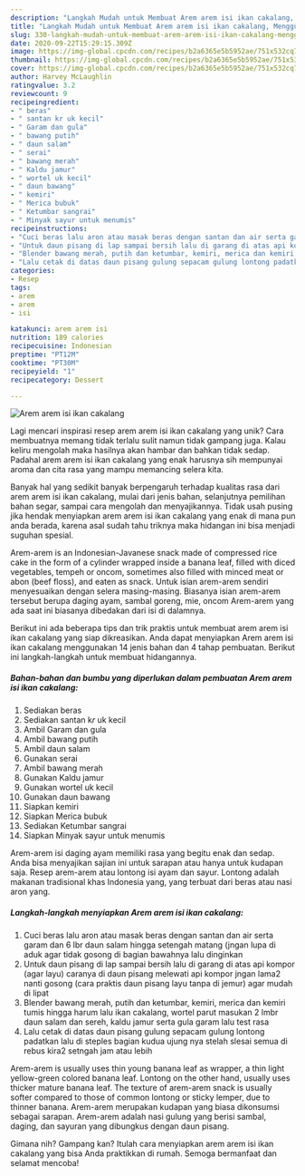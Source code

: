 ```yaml
---
description: "Langkah Mudah untuk Membuat Arem arem isi ikan cakalang, Menggugah Selera"
title: "Langkah Mudah untuk Membuat Arem arem isi ikan cakalang, Menggugah Selera"
slug: 330-langkah-mudah-untuk-membuat-arem-arem-isi-ikan-cakalang-menggugah-selera
date: 2020-09-22T15:29:15.309Z
image: https://img-global.cpcdn.com/recipes/b2a6365e5b5952ae/751x532cq70/arem-arem-isi-ikan-cakalang-foto-resep-utama.jpg
thumbnail: https://img-global.cpcdn.com/recipes/b2a6365e5b5952ae/751x532cq70/arem-arem-isi-ikan-cakalang-foto-resep-utama.jpg
cover: https://img-global.cpcdn.com/recipes/b2a6365e5b5952ae/751x532cq70/arem-arem-isi-ikan-cakalang-foto-resep-utama.jpg
author: Harvey McLaughlin
ratingvalue: 3.2
reviewcount: 9
recipeingredient:
- " beras"
- " santan kr uk kecil"
- " Garam dan gula"
- " bawang putih"
- " daun salam"
- " serai"
- " bawang merah"
- " Kaldu jamur"
- " wortel uk kecil"
- " daun bawang"
- " kemiri"
- " Merica bubuk"
- " Ketumbar sangrai"
- " Minyak sayur untuk menumis"
recipeinstructions:
- "Cuci beras lalu aron atau masak beras dengan santan dan air serta garam dan 6 lbr daun salam hingga setengah matang (jngan lupa di aduk agar tidak gosong di bagian bawahnya lalu dinginkan"
- "Untuk daun pisang di lap sampai bersih lalu di garang di atas api kompor (agar layu) caranya di daun pisang melewati api kompor jngan lama2 nanti gosong (cara praktis daun pisang layu tanpa di jemur) agar mudah di lipat"
- "Blender bawang merah, putih dan ketumbar, kemiri, merica dan kemiri tumis hingga harum lalu ikan cakalang, wortel parut masukan 2 lmbr daun salam dan sereh, kaldu jamur serta gula garam lalu test rasa"
- "Lalu cetak di datas daun pisang gulung sepacam gulung lontong padatkan lalu di steples bagian kudua ujung nya stelah slesai semua di rebus kira2 setngah jam atau lebih"
categories:
- Resep
tags:
- arem
- arem
- isi

katakunci: arem arem isi 
nutrition: 189 calories
recipecuisine: Indonesian
preptime: "PT12M"
cooktime: "PT30M"
recipeyield: "1"
recipecategory: Dessert

---
```



![Arem arem isi ikan cakalang](https://img-global.cpcdn.com/recipes/b2a6365e5b5952ae/751x532cq70/arem-arem-isi-ikan-cakalang-foto-resep-utama.jpg)

Lagi mencari inspirasi resep arem arem isi ikan cakalang yang unik? Cara membuatnya memang tidak terlalu sulit namun tidak gampang juga. Kalau keliru mengolah maka hasilnya akan hambar dan bahkan tidak sedap. Padahal arem arem isi ikan cakalang yang enak harusnya sih mempunyai aroma dan cita rasa yang mampu memancing selera kita.

Banyak hal yang sedikit banyak berpengaruh terhadap kualitas rasa dari arem arem isi ikan cakalang, mulai dari jenis bahan, selanjutnya pemilihan bahan segar, sampai cara mengolah dan menyajikannya. Tidak usah pusing jika hendak menyiapkan arem arem isi ikan cakalang yang enak di mana pun anda berada, karena asal sudah tahu triknya maka hidangan ini bisa menjadi suguhan spesial.

Arem-arem is an Indonesian-Javanese snack made of compressed rice cake in the form of a cylinder wrapped inside a banana leaf, filled with diced vegetables, tempeh or oncom, sometimes also filled with minced meat or abon (beef floss), and eaten as snack. Untuk isian arem-arem sendiri menyesuaikan dengan selera masing-masing. Biasanya isian arem-arem tersebut berupa daging ayam, sambal goreng, mie, oncom Arem-arem yang ada saat ini biasanya dibedakan dari isi di dalamnya.


Berikut ini ada beberapa tips dan trik praktis untuk membuat arem arem isi ikan cakalang yang siap dikreasikan. Anda dapat menyiapkan Arem arem isi ikan cakalang menggunakan 14 jenis bahan dan 4 tahap pembuatan. Berikut ini langkah-langkah untuk membuat hidangannya.

<!--inarticleads1-->

##### Bahan-bahan dan bumbu yang diperlukan dalam pembuatan Arem arem isi ikan cakalang:

1. Sediakan  beras
1. Sediakan  santan k*r* uk kecil
1. Ambil  Garam dan gula
1. Ambil  bawang putih
1. Ambil  daun salam
1. Gunakan  serai
1. Ambil  bawang merah
1. Gunakan  Kaldu jamur
1. Gunakan  wortel uk kecil
1. Gunakan  daun bawang
1. Siapkan  kemiri
1. Siapkan  Merica bubuk
1. Sediakan  Ketumbar sangrai
1. Siapkan  Minyak sayur untuk menumis


Arem-arem isi daging ayam memiliki rasa yang begitu enak dan sedap. Anda bisa menyajikan sajian ini untuk sarapan atau hanya untuk kudapan saja. Resep arem-arem atau lontong isi ayam dan sayur. Lontong adalah makanan tradisional khas Indonesia yang, yang terbuat dari beras atau nasi aron yang. 

<!--inarticleads2-->

##### Langkah-langkah menyiapkan Arem arem isi ikan cakalang:

1. Cuci beras lalu aron atau masak beras dengan santan dan air serta garam dan 6 lbr daun salam hingga setengah matang (jngan lupa di aduk agar tidak gosong di bagian bawahnya lalu dinginkan
1. Untuk daun pisang di lap sampai bersih lalu di garang di atas api kompor (agar layu) caranya di daun pisang melewati api kompor jngan lama2 nanti gosong (cara praktis daun pisang layu tanpa di jemur) agar mudah di lipat
1. Blender bawang merah, putih dan ketumbar, kemiri, merica dan kemiri tumis hingga harum lalu ikan cakalang, wortel parut masukan 2 lmbr daun salam dan sereh, kaldu jamur serta gula garam lalu test rasa
1. Lalu cetak di datas daun pisang gulung sepacam gulung lontong padatkan lalu di steples bagian kudua ujung nya stelah slesai semua di rebus kira2 setngah jam atau lebih


Arem-arem is usually uses thin young banana leaf as wrapper, a thin light yellow-green colored banana leaf. Lontong on the other hand, usually uses thicker mature banana leaf. The texture of arem-arem snack is usually softer compared to those of common lontong or sticky lemper, due to thinner banana. Arem-arem merupakan kudapan yang biasa dikonsumsi sebagai sarapan. Arem-arem adalah nasi gulung yang berisi sambal, daging, dan sayuran yang dibungkus dengan daun pisang. 

Gimana nih? Gampang kan? Itulah cara menyiapkan arem arem isi ikan cakalang yang bisa Anda praktikkan di rumah. Semoga bermanfaat dan selamat mencoba!

